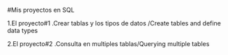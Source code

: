#Mis proyectos en SQL

1.El proyecto#1 .Crear tablas y los tipos de datos /Create tables and define data types

2.El proyecto#2 .Consulta en multiples tablas/Querying multiple tables
